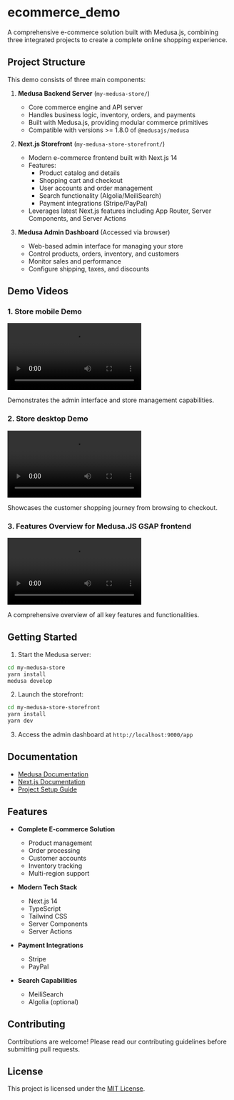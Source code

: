 # ecommerce_demo

A comprehensive e-commerce solution built with Medusa.js, combining three integrated projects to create a complete online shopping experience.

## Project Structure

This demo consists of three main components:

1. **Medusa Backend Server** (`my-medusa-store/`)
   - Core commerce engine and API server
   - Handles business logic, inventory, orders, and payments
   - Built with Medusa.js, providing modular commerce primitives
   - Compatible with versions >= 1.8.0 of `@medusajs/medusa`

2. **Next.js Storefront** (`my-medusa-store-storefront/`)
   - Modern e-commerce frontend built with Next.js 14
   - Features:
     - Product catalog and details
     - Shopping cart and checkout
     - User accounts and order management
     - Search functionality (Algolia/MeiliSearch)
     - Payment integrations (Stripe/PayPal)
   - Leverages latest Next.js features including App Router, Server Components, and Server Actions

3. **Medusa Admin Dashboard** (Accessed via browser)
   - Web-based admin interface for managing your store
   - Control products, orders, inventory, and customers
   - Monitor sales and performance
   - Configure shipping, taxes, and discounts

## Demo Videos

### 1. Store mobile Demo
<video src="./video/1.mp4" controls title="Store Management Demo"></video>

Demonstrates the admin interface and store management capabilities.

### 2. Store desktop Demo
<video src="./video/2.mp4" controls title="Store Management Demo"></video>

Showcases the customer shopping journey from browsing to checkout.

### 3. Features Overview for Medusa.JS  GSAP  frontend
<video src="./video/3.mp4" controls title="Store Management Demo"></video>

A comprehensive overview of all key features and functionalities.

## Getting Started

1. Start the Medusa server:
```bash
cd my-medusa-store
yarn install
medusa develop
```

2. Launch the storefront:
```bash
cd my-medusa-store-storefront
yarn install
yarn dev
```

3. Access the admin dashboard at `http://localhost:9000/app`

## Documentation

- [Medusa Documentation](https://docs.medusajs.com/)
- [Next.js Documentation](https://nextjs.org/docs)
- [Project Setup Guide](https://docs.medusajs.com/create-medusa-app)

## Features

- **Complete E-commerce Solution**
  - Product management
  - Order processing
  - Customer accounts
  - Inventory tracking
  - Multi-region support

- **Modern Tech Stack**
  - Next.js 14
  - TypeScript
  - Tailwind CSS
  - Server Components
  - Server Actions

- **Payment Integrations**
  - Stripe
  - PayPal

- **Search Capabilities**
  - MeiliSearch
  - Algolia (optional)

## Contributing

Contributions are welcome! Please read our contributing guidelines before submitting pull requests.

## License

This project is licensed under the [MIT License](LICENSE).
